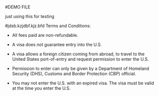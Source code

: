 #DEMO FILE


just using this for testing

#jdsb.kzjdbf.kjz.bfd
Terms and Conditions:
- All fees paid are non-refundable.

- A visa does not guarantee entry into the U.S.

- A visa allows a foreign citizen coming from abroad, to travel to the United States port-of-entry and request permission to enter the U.S.

- Permission to enter can only be given by a Department of Homeland Security (DHS), Customs and Border Protection (CBP) official.

- You may not enter the U.S. with an expired visa. The visa must be valid at the time you enter the U.S.
